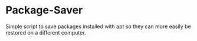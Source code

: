 # Package-Saver
Simple script to save packages installed with apt so they can more easily be restored on a different computer.
